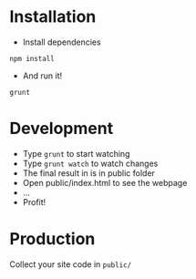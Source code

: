 Installation
============

* Install dependencies

```
npm install
```


* And run it!

```
grunt
```



Development
==========

* Type `grunt` to start watching
* Type `grunt watch` to watch changes
* The final result in is in public folder
* Open public/index.html to see the webpage
* ...
* Profit!


Production
==========

Collect your site code in `public/`